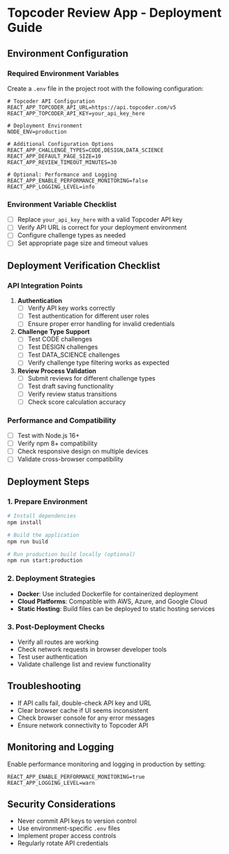 # Topcoder Review App - Deployment Guide

## Environment Configuration

### Required Environment Variables
Create a `.env` file in the project root with the following configuration:

```env
# Topcoder API Configuration
REACT_APP_TOPCODER_API_URL=https://api.topcoder.com/v5
REACT_APP_TOPCODER_API_KEY=your_api_key_here

# Deployment Environment
NODE_ENV=production

# Additional Configuration Options
REACT_APP_CHALLENGE_TYPES=CODE,DESIGN,DATA_SCIENCE
REACT_APP_DEFAULT_PAGE_SIZE=10
REACT_APP_REVIEW_TIMEOUT_MINUTES=30

# Optional: Performance and Logging
REACT_APP_ENABLE_PERFORMANCE_MONITORING=false
REACT_APP_LOGGING_LEVEL=info
```

### Environment Variable Checklist
- [ ] Replace `your_api_key_here` with a valid Topcoder API key
- [ ] Verify API URL is correct for your deployment environment
- [ ] Configure challenge types as needed
- [ ] Set appropriate page size and timeout values

## Deployment Verification Checklist

### API Integration Points
1. **Authentication**
   - [ ] Verify API key works correctly
   - [ ] Test authentication for different user roles
   - [ ] Ensure proper error handling for invalid credentials

2. **Challenge Type Support**
   - [ ] Test CODE challenges
   - [ ] Test DESIGN challenges
   - [ ] Test DATA_SCIENCE challenges
   - [ ] Verify challenge type filtering works as expected

3. **Review Process Validation**
   - [ ] Submit reviews for different challenge types
   - [ ] Test draft saving functionality
   - [ ] Verify review status transitions
   - [ ] Check score calculation accuracy

### Performance and Compatibility
- [ ] Test with Node.js 16+
- [ ] Verify npm 8+ compatibility
- [ ] Check responsive design on multiple devices
- [ ] Validate cross-browser compatibility

## Deployment Steps

### 1. Prepare Environment
```bash
# Install dependencies
npm install

# Build the application
npm run build

# Run production build locally (optional)
npm run start:production
```

### 2. Deployment Strategies
- **Docker**: Use included Dockerfile for containerized deployment
- **Cloud Platforms**: Compatible with AWS, Azure, and Google Cloud
- **Static Hosting**: Build files can be deployed to static hosting services

### 3. Post-Deployment Checks
- Verify all routes are working
- Check network requests in browser developer tools
- Test user authentication
- Validate challenge list and review functionality

## Troubleshooting
- If API calls fail, double-check API key and URL
- Clear browser cache if UI seems inconsistent
- Check browser console for any error messages
- Ensure network connectivity to Topcoder API

## Monitoring and Logging
Enable performance monitoring and logging in production by setting:
```env
REACT_APP_ENABLE_PERFORMANCE_MONITORING=true
REACT_APP_LOGGING_LEVEL=warn
```

## Security Considerations
- Never commit API keys to version control
- Use environment-specific `.env` files
- Implement proper access controls
- Regularly rotate API credentials
